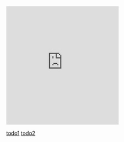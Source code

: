 <iframe width="300" height="315" src="https://github.com/MaiElkhodery/TodoWithRetrofitAndCompose/assets/105084125/d72cfae4-ba40-4c62-84e8-49c00939c0b3" frameborder="0" allowfullscreen></iframe>

[todo1](https://github.com/MaiElkhodery/TodoWithRetrofitAndCompose/assets/105084125/d72cfae4-ba40-4c62-84e8-49c00939c0b3)
[todo2](https://github.com/MaiElkhodery/TodoWithRetrofitAndCompose/assets/105084125/58c6977d-e05d-47ac-a64e-f1f877dda6ed)
